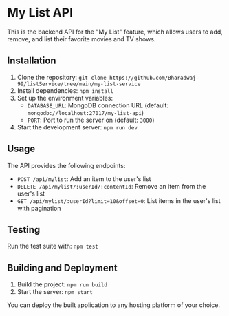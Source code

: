 # My List API

This is the backend API for the "My List" feature, which allows users to add, remove, and list their favorite movies and TV shows.

## Installation

1. Clone the repository: `git clone https://github.com/Bharadwaj-99/listService/tree/main/my-list-service`
2. Install dependencies: `npm install`
3. Set up the environment variables:
   - `DATABASE_URL`: MongoDB connection URL (default: `mongodb://localhost:27017/my-list-api`)
   - `PORT`: Port to run the server on (default: `3000`)
4. Start the development server: `npm run dev`

## Usage

The API provides the following endpoints:

- `POST /api/mylist`: Add an item to the user's list
- `DELETE /api/mylist/:userId/:contentId`: Remove an item from the user's list
- `GET /api/mylist/:userId?limit=10&offset=0`: List items in the user's list with pagination

## Testing

Run the test suite with: `npm test`

## Building and Deployment

1. Build the project: `npm run build`
2. Start the server: `npm start`

You can deploy the built application to any hosting platform of your choice.
